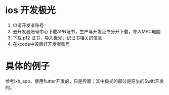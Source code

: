 # ios 开发极光
1. 申请开发者账号
2. 去开发者账号中心下载APN证书，生产与开发证书分开下载，导入MAC电脑
3. 下载 p12 证书，导入极光，记证书相关的信息
4. 在xcode中设置好开发者账号

# 具体的例子
参考lxh_app，使用flutter开发的，只是界面；其中极光的部分是原生的Swift开发的。
